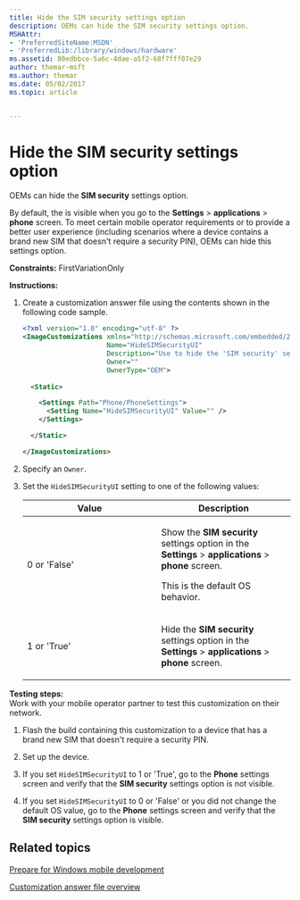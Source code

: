 ```yaml
---
title: Hide the SIM security settings option
description: OEMs can hide the SIM security settings option.
MSHAttr:
- 'PreferredSiteName:MSDN'
- 'PreferredLib:/library/windows/hardware'
ms.assetid: 80edbbce-5a6c-4dae-a5f2-68f7fff07e29
author: themar-msft
ms.author: themar
ms.date: 05/02/2017
ms.topic: article


---
```


# Hide the SIM security settings option


OEMs can hide the **SIM security** settings option.

By default, the is visible when you go to the **Settings** &gt; **applications** &gt; **phone** screen. To meet certain mobile operator requirements or to provide a better user experience (including scenarios where a device contains a brand new SIM that doesn't require a security PIN), OEMs can hide this settings option.

<a href="" id="constraints---firstvariationonly"></a>**Constraints:** FirstVariationOnly  

<a href="" id="instructions-"></a>**Instructions:**  
1.  Create a customization answer file using the contents shown in the following code sample.

    ```XML
    <?xml version="1.0" encoding="utf-8" ?>  
    <ImageCustomizations xmlns="http://schemas.microsoft.com/embedded/2004/10/ImageUpdate"  
                         Name="HideSIMSecurityUI"  
                         Description="Use to hide the 'SIM security' settings option from the Phone settings screen."  
                         Owner=""  
                         OwnerType="OEM"> 
      
      <Static>  

        <Settings Path="Phone/PhoneSettings">  
          <Setting Name="HideSIMSecurityUI" Value="" />
        </Settings>  

      </Static>

    </ImageCustomizations>
    ```

2.  Specify an `Owner`.

3.  Set the `HideSIMSecurityUI` setting to one of the following values:

    <table>
    <colgroup>
    <col width="50%" />
    <col width="50%" />
    </colgroup>
    <thead>
    <tr class="header">
    <th>Value</th>
    <th>Description</th>
    </tr>
    </thead>
    <tbody>
    <tr class="odd">
    <td><p>0 or 'False'</p></td>
    <td><p>Show the <strong>SIM security</strong> settings option in the <strong>Settings</strong> &gt; <strong>applications</strong> &gt; <strong>phone</strong> screen.</p>
    <p>This is the default OS behavior.</p></td>
    </tr>
    <tr class="even">
    <td><p>1 or 'True'</p></td>
    <td><p>Hide the <strong>SIM security</strong> settings option in the <strong>Settings</strong> &gt; <strong>applications</strong> &gt; <strong>phone</strong> screen.</p></td>
    </tr>
    </tbody>
    </table>

     

<a href="" id="testing-steps-"></a>**Testing steps:**  
Work with your mobile operator partner to test this customization on their network.

1.  Flash the build containing this customization to a device that has a brand new SIM that doesn't require a security PIN.

2.  Set up the device.

3.  If you set `HideSIMSecurityUI` to 1 or 'True', go to the **Phone** settings screen and verify that the **SIM security** settings option is not visible.

4.  If you set `HideSIMSecurityUI` to 0 or 'False' or you did not change the default OS value, go to the **Phone** settings screen and verify that the **SIM security** settings option is visible.

## Related topics

[Prepare for Windows mobile development](https://docs.microsoft.com/en-us/windows-hardware/manufacture/mobile/preparing-for-windows-mobile-development)

[Customization answer file overview](https://docs.microsoft.com/en-us/windows-hardware/customize/mobile/mcsf/customization-answer-file)
